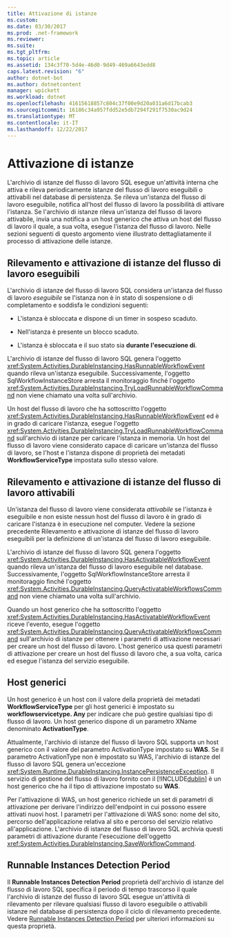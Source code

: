 ```yaml
---
title: Attivazione di istanze
ms.custom: 
ms.date: 03/30/2017
ms.prod: .net-framework
ms.reviewer: 
ms.suite: 
ms.tgt_pltfrm: 
ms.topic: article
ms.assetid: 134c3f70-5d4e-46d0-9d49-469a6643edd8
caps.latest.revision: "6"
author: dotnet-bot
ms.author: dotnetcontent
manager: wpickett
ms.workload: dotnet
ms.openlocfilehash: 41615618857c804c37f00e9d20a031a6d17bcab3
ms.sourcegitcommit: 16186c34a957fdd52e5db7294f291f7530ac9d24
ms.translationtype: MT
ms.contentlocale: it-IT
ms.lasthandoff: 12/22/2017
---
```

# <a name="instance-activation"></a>Attivazione di istanze
L'archivio di istanze del flusso di lavoro SQL esegue un'attività interna che attiva e rileva periodicamente istanze del flusso di lavoro eseguibili o attivabili nel database di persistenza. Se rileva un'istanza del flusso di lavoro eseguibile, notifica all'host del flusso di lavoro la possibilità di attivare l'istanza. Se l'archivio di istanze rileva un'istanza del flusso di lavoro attivabile, invia una notifica a un host generico che attiva un host del flusso di lavoro il quale, a sua volta, esegue l'istanza del flusso di lavoro. Nelle sezioni seguenti di questo argomento viene illustrato dettagliatamente il processo di attivazione delle istanze.  
  
##  <a name="RunnableSection"></a>Rilevamento e attivazione di istanze del flusso di lavoro eseguibili  
 L'archivio di istanze del flusso di lavoro SQL considera un'istanza del flusso di lavoro *eseguibile* se l'istanza non è in stato di sospensione o di completamento e soddisfa le condizioni seguenti:  
  
-   L'istanza è sbloccata e dispone di un timer in sospeso scaduto.  
  
-   Nell'istanza è presente un blocco scaduto.  
  
-   L'istanza è sbloccata e il suo stato sia **durante l'esecuzione di**.  
  
 L'archivio di istanze del flusso di lavoro SQL genera l'oggetto <xref:System.Activities.DurableInstancing.HasRunnableWorkflowEvent> quando rileva un'istanza eseguibile. Successivamente, l'oggetto SqlWorkflowInstanceStore arresta il monitoraggio finché l'oggetto <xref:System.Activities.DurableInstancing.TryLoadRunnableWorkflowCommand> non viene chiamato una volta sull'archivio.  
  
 Un host del flusso di lavoro che ha sottoscritto l'oggetto <xref:System.Activities.DurableInstancing.HasRunnableWorkflowEvent> ed è in grado di caricare l'istanza, esegue l'oggetto <xref:System.Activities.DurableInstancing.TryLoadRunnableWorkflowCommand> sull'archivio di istanze per caricare l'istanza in memoria. Un host del flusso di lavoro viene considerato capace di caricare un'istanza del flusso di lavoro, se l'host e l'istanza dispone di proprietà dei metadati **WorkflowServiceType** impostata sullo stesso valore.  
  
## <a name="detecting-and-activating-activatable-workflow-instances"></a>Rilevamento e attivazione di istanze del flusso di lavoro attivabili  
 Un'istanza del flusso di lavoro viene considerata *attivabile* se l'istanza è eseguibile e non esiste nessun host del flusso di lavoro è in grado di caricare l'istanza è in esecuzione nel computer. Vedere la sezione precedente Rilevamento e attivazione di istanze del flusso di lavoro eseguibili per la definizione di un'istanza del flusso di lavoro eseguibile.  
  
 L'archivio di istanze del flusso di lavoro SQL genera l'oggetto <xref:System.Activities.DurableInstancing.HasActivatableWorkflowEvent> quando rileva un'istanza del flusso di lavoro eseguibile nel database. Successivamente, l'oggetto SqlWorkflowInstanceStore arresta il monitoraggio finché l'oggetto <xref:System.Activities.DurableInstancing.QueryActivatableWorkflowsCommand> non viene chiamato una volta sull'archivio.  
  
 Quando un host generico che ha sottoscritto l'oggetto <xref:System.Activities.DurableInstancing.HasActivatableWorkflowEvent> riceve l'evento, esegue l'oggetto <xref:System.Activities.DurableInstancing.QueryActivatableWorkflowsCommand> sull'archivio di istanze per ottenere i parametri di attivazione necessari per creare un host del flusso di lavoro. L'host generico usa questi parametri di attivazione per creare un host del flusso di lavoro che, a sua volta, carica ed esegue l'istanza del servizio eseguibile.  
  
## <a name="generic-hosts"></a>Host generici  
 Un host generico è un host con il valore della proprietà dei metadati **WorkflowServiceType** per gli host generici è impostato su **workflowservicetype. Any** per indicare che può gestire qualsiasi tipo di flusso di lavoro. Un host generico dispone di un parametro XName denominato **ActivationType**.  
  
 Attualmente, l'archivio di istanze del flusso di lavoro SQL supporta un host generico con il valore del parametro ActivationType impostato su **WAS**. Se il parametro ActivationType non è impostato su WAS, l'archivio di istanze del flusso di lavoro SQL genera un'eccezione <xref:System.Runtime.DurableInstancing.InstancePersistenceException>. Il servizio di gestione del flusso di lavoro fornito con il [!INCLUDE[dublin](../../../includes/dublin-md.md)] è un host generico che ha il tipo di attivazione impostato su **WAS**.  
  
 Per l'attivazione di WAS, un host generico richiede un set di parametri di attivazione per derivare l'indirizzo dell'endpoint in cui possono essere attivati nuovi host. I parametri per l'attivazione di WAS sono: nome del sito, percorso dell'applicazione relativa al sito e percorso del servizio relativo all'applicazione. L'archivio di istanze del flusso di lavoro SQL archivia questi parametri di attivazione durante l'esecuzione dell'oggetto <xref:System.Activities.DurableInstancing.SaveWorkflowCommand>.  
  
## <a name="runnable-instances-detection-period"></a>Runnable Instances Detection Period  
 Il **Runnable Instances Detection Period** proprietà dell'archivio di istanze del flusso di lavoro SQL specifica il periodo di tempo trascorso il quale l'archivio di istanze del flusso di lavoro SQL esegue un'attività di rilevamento per rilevare qualsiasi flusso di lavoro eseguibile o attivabili istanze nel database di persistenza dopo il ciclo di rilevamento precedente. Vedere [Runnable Instances Detection Period](../../../docs/framework/windows-workflow-foundation/runnable-instances-detection-period.md) per ulteriori informazioni su questa proprietà.
